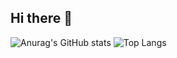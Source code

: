 ## Hi there 👋

![Anurag's GitHub stats](https://github-readme-stats.vercel.app/api?username=MarcioBezerra-des&show_icons=true&theme=radical) ![Top Langs](https://github-readme-stats.vercel.app/api/top-langs/?username=MarcioBezerra-des&layout=compact)

<!--
**MarcioBezerra-des/MarcioBezerra-des** is a ✨ _special_ ✨ repository because its `README.md` (this file) appears on your GitHub profile.

Here are some ideas to get you started:

- 🔭 I’m currently working on ...
- 🌱 I’m currently learning ...
- 👯 I’m looking to collaborate on ...
- 🤔 I’m looking for help with ...
- 💬 Ask me about ...
- 📫 How to reach me: ...
- 😄 Pronouns: ...
- ⚡ Fun fact: ...
-->
